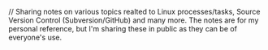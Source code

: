 // Sharing notes on various topics realted to Linux processes/tasks, Source Version Control (Subversion/GitHub) and many more. The notes are for my personal reference, but I'm sharing these in public as they can be of everyone's use.
